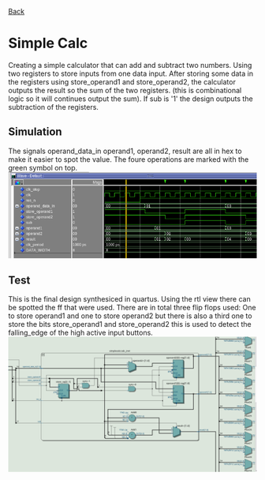 [Back](../../)
# Simple Calc
Creating a simple calculator that can add and subtract two numbers. Using two registers to store inputs from one data input. After storing some data in the registers using store_operand1 and store_operand2, the calculator outputs the result so the sum of the two registers. (this is combinational logic so it will continues output the sum). If sub is '1' the design outputs the subtraction of the registers.
## Simulation
The signals operand_data_in operand1, operand2, result are all in hex to make it easier to spot the value. The foure operations are marked with the green symbol on top.
![simulation](./img/simulation.png)
## Test
This is the final design synthesiced in quartus. Using the rtl view there can be spotted the ff that were used. There are in total three flip flops used: One to store operand1 and one to store operand2 but there is also a third one to store the bits store_operand1 and store_operand2 this is used to detect the falling_edge of the high active input buttons.
![test](./img/test_rtl.png)
